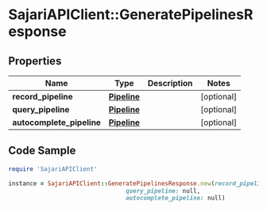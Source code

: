 # SajariAPIClient::GeneratePipelinesResponse

## Properties

Name | Type | Description | Notes
------------ | ------------- | ------------- | -------------
**record_pipeline** | [**Pipeline**](Pipeline.md) |  | [optional] 
**query_pipeline** | [**Pipeline**](Pipeline.md) |  | [optional] 
**autocomplete_pipeline** | [**Pipeline**](Pipeline.md) |  | [optional] 

## Code Sample

```ruby
require 'SajariAPIClient'

instance = SajariAPIClient::GeneratePipelinesResponse.new(record_pipeline: null,
                                 query_pipeline: null,
                                 autocomplete_pipeline: null)
```


